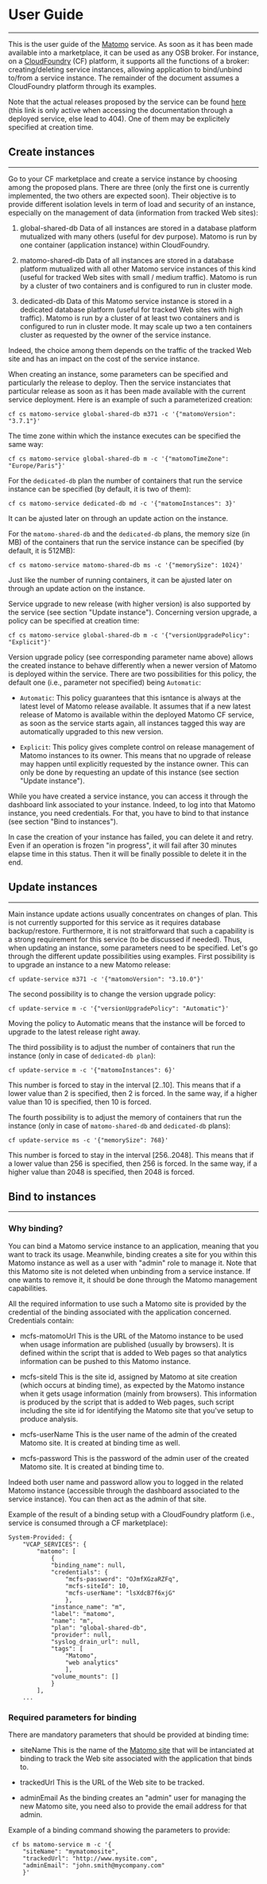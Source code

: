 # User Guide

---

This is the user guide of the [Matomo](https://matomo.org/) service. As soon as it has been made available into a marketplace, it can be used as any OSB broker. For instance, on a [CloudFoundry](https://www.cloudfoundry.org/) (CF) platform, it supports all the functions of a broker: creating/deleting service instances, allowing application to bind/unbind to/from a service instance. The remainder of the document assumes a CloudFoundry platform through its examples.

Note that the actual releases proposed by the service can be found [here](releases.html) (this link is only active when accessing the documentation through a deployed service, else lead to 404). One of them may be explicitely specified at creation time. 


## Create instances

---

Go to your CF marketplace and create a service instance by choosing among the proposed plans. There are three (only the first one is currently implemented, the two others are expected soon). Their objective is to provide different isolation levels in term of load and security of an instance, especially on the management of data (information from tracked Web sites):

1. global-shared-db
   Data of all instances are stored in a database platform mutualized with many others (useful for dev purpose). Matomo is run by one container (application instance) within CloudFoundry.

2. matomo-shared-db
   Data of all instances are stored in a database platform mutualized with all other Matomo service instances of this kind (useful for tracked Web sites with small / medium traffic). Matomo is run by a cluster of two containers and is configured to run in cluster mode.

3. dedicated-db
   Data of this Matomo service instance is stored in a dedicated database platform (useful for tracked Web sites with high traffic). Matomo is run by a cluster of at least two containers and is configured to run in cluster mode. It may scale up two a ten containers cluster as requested by the owner of the service instance.

Indeed, the choice among them depends on the traffic of the tracked Web site and has an impact on the cost of the service instance.

When creating an instance, some parameters can be specified and particularly the release to deploy. Then the service instanciates that particular release as soon as it has been made available with the current service deployment. Here is an example of such a parameterized creation:
```
cf cs matomo-service global-shared-db m371 -c '{"matomoVersion": "3.7.1"}'
```

The time zone within which the instance executes can be specified the same way:
```
cf cs matomo-service global-shared-db m -c '{"matomoTimeZone": "Europe/Paris"}'
```

For the `dedicated-db` plan the number of containers that run the service instance can be specified (by default, it is two of them):
```
cf cs matomo-service dedicated-db md -c '{"matomoInstances": 3}'
```
It can be ajusted later on through an update action on the instance.

For the `matomo-shared-db` and the `dedicated-db` plans, the memory size (in MB) of the containers that run the service instance can be specified (by default, it is 512MB):
```
cf cs matomo-service matomo-shared-db ms -c '{"memorySize": 1024}'
```
Just like the number of running containers, it can be ajusted later on through an update action on the instance.

Service upgrade to new release (with higher version) is also supported by the service (see section "Update instance"). Concerning version upgrade, a policy can be specified at creation time:
```
cf cs matomo-service global-shared-db m -c '{"versionUpgradePolicy": "Explicit"}'
```

Version upgrade policy (see corresponding parameter name above) allows the created instance to behave differently when a newer version of Matomo is deployed within the service. There are two possibilities for this policy, the default one (i.e., parameter not specified) being `Automatic`:

* `Automatic`: This policy guarantees that this isntance is always at the latest level of Matomo release available. It assumes that if a new latest release of Matomo is available within the deployed Matomo CF service, as soon as the service starts again, all instances tagged this way are automatically upgraded to this new version.

* `Explicit`: This policy gives complete control on release management of Matomo instances to its owner. This means that no upgrade of release may happen until explicitly requested by the instance owner. This can only be done by requesting an update of this instance (see section "Update instance").

While you have created a service instance, you can access it through the dashboard link associated to your instance. Indeed, to log into that Matomo instance, you need credentials. For that, you have to bind to that instance (see section "Bind to instances").

In case the creation of your instance has failed, you can delete it and retry. Even if an operation is frozen "in progress", it will fail after 30 minutes elapse time in this status. Then it will be finally possible to delete it in the end.

## Update instances

---

Main instance update actions usually concentrates on changes of plan. This is not currently supported for this service as it requires database backup/restore. Furthermore, it is not straitforward that such a capability is a strong requirement for this service (to be discussed if needed). Thus, when updating an instance, some parameters need to be specified. Let's go through the different update possibilities using examples. First possibility is to upgrade an instance to a new Matomo release:
```
cf update-service m371 -c '{"matomoVersion": "3.10.0"}'
```

The second possibility is to change the version upgrade policy:
```
cf update-service m -c '{"versionUpgradePolicy": "Automatic"}'
```
Moving the policy to Automatic means that the instance will be forced to upgrade to the latest release right away.

The third possibility is to adjust the number of containers that run the instance (only in case of `dedicated-db plan`):
```
cf update-service m -c '{"matomoInstances": 6}'
```
This number is forced to stay in the interval [2..10]. This means that if a lower value than 2 is specified, then 2 is forced. In the same way, if a higher value than 10 is specified, then 10 is forced.

The fourth possibility is to adjust the memory of containers that run the instance (only in case of `matomo-shared-db` and `dedicated-db` plans):
```
cf update-service ms -c '{"memorySize": 768}'
```
This number is forced to stay in the interval [256..2048]. This means that if a lower value than 256 is specified, then 256 is forced. In the same way, if a higher value than 2048 is specified, then 2048 is forced.

## Bind to instances

---

### Why binding?

You can bind a Matomo service instance to an application, meaning that you want to track its usage. Meanwhile, binding creates a site for you within this Matomo instance as well as a user with "admin" role to manage it. Note that this Matomo site is not deleted when unbinding from a service instance. If one wants to remove it, it should be done through the Matomo management capabilities.

All the required information to use such a Matomo site is provided by the credential of the binding associated with the application concerned. Credentials contain:

* mcfs-matomoUrl
  This is the URL of the Matomo instance to be used when usage information are published (usually by browsers). It is defined within the script that is added to Web pages so that analytics information can be pushed to this Matomo instance.

* mcfs-siteId
  This is the site id, assigned by Matomo at site creation (which occurs at binding time), as expected by the Matomo instance when it gets usage information (mainly from browsers). This information is produced by the script that is added to Web pages, such script including the site id for identifying the Matomo site that you've setup to produce analysis.

* mcfs-userName
  This is the user name of the admin of the created Matomo site. It is created at binding time as well.
  
* mcfs-password
  This is the password of the admin user of the created Matomo site. It is created at binding time to.

Indeed both user name and password allow you to logged in the related Matomo instance (accessible through the dashboard associated to the service instance). You can then act as the admin of that site.

Example of the result of a binding setup with a CloudFoundry platform (i.e., service is consumed through a CF marketplace):

```
System-Provided: {
	"VCAP_SERVICES": {
		"matomo": [
			{
			"binding_name": null,
			"credentials": {
				"mcfs-password": "OJmfXGzaRZFq",
				"mcfs-siteId": 10,
				"mcfs-userName": "lsXdcB7f6xjG"
				},
			"instance_name": "m",
			"label": "matomo",
			"name": "m",
			"plan": "global-shared-db",
			"provider": null,
			"syslog_drain_url": null,
			"tags": [
				"Matomo",
				"web analytics"
				],
			"volume_mounts": []
			}
		],
	...
```

### Required parameters for binding

There are mandatory parameters that should be provided at binding time:

* siteName
  This is the name of the [Matomo site](https://matomo.org/docs/manage-websites/) that will be intanciated at binding to track the Web site associated with the application that binds to.

* trackedUrl
  This is the URL of the Web site to be tracked.

* adminEmail
  As the binding creates an "admin" user for managing the new Matomo site, you need also to provide the email address for that admin.

Example of a binding command showing the parameters to provide:

```
 cf bs matomo-service m -c '{
	"siteName": "mymatomosite",
	"trackedUrl": "http://www.mysite.com",
	"adminEmail": "john.smith@mycompany.com"
	}'
```

